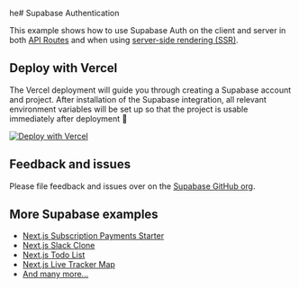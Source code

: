 he# Supabase Authentication

This example shows how to use Supabase Auth on the client and server in both [API Routes](https://nextjs.org/docs/api-routes/introduction) and when using [server-side rendering (SSR)](https://nextjs.org/docs/basic-features/pages#server-side-rendering).

## Deploy with Vercel

The Vercel deployment will guide you through creating a Supabase account and project. After installation of the Supabase integration, all relevant environment variables will be set up so that the project is usable immediately after deployment 🚀

[![Deploy with Vercel](https://vercel.com/button)](https://vercel.com/new/git/external?repository-url=https://github.com/vercel/next.js/tree/canary/examples/with-supabase-auth-realtime-db&project-name=nextjs-with-supabase-auth&repository-name=nextjs-with-supabase-auth&integration-ids=oac_jUduyjQgOyzev1fjrW83NYOv)

## Feedback and issues

Please file feedback and issues over on the [Supabase GitHub org](https://github.com/supabase/supabase/issues/new/choose).

## More Supabase examples

- [Next.js Subscription Payments Starter](https://github.com/vercel/nextjs-subscription-payments)
- [Next.js Slack Clone](https://github.com/supabase/supabase/tree/master/examples/slack-clone/nextjs-slack-clone)
- [Next.js Todo List](https://github.com/supabase/supabase/tree/master/examples/todo-list)
- [Next.js Live Tracker Map](https://github.com/supabase/supabase/tree/master/examples/with-leaflet)
- [And many more...](https://github.com/supabase/supabase/tree/master/examples)
